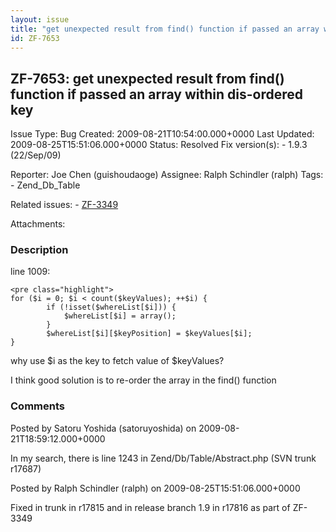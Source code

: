 ```yaml
---
layout: issue
title: "get unexpected result from find() function if passed an array within dis-ordered key"
id: ZF-7653
---
```


ZF-7653: get unexpected result from find() function if passed an array within dis-ordered key
---------------------------------------------------------------------------------------------

 Issue Type: Bug Created: 2009-08-21T10:54:00.000+0000 Last Updated: 2009-08-25T15:51:06.000+0000 Status: Resolved Fix version(s): - 1.9.3 (22/Sep/09)
 
 Reporter:  Joe Chen (guishoudaoge)  Assignee:  Ralph Schindler (ralph)  Tags: - Zend\_Db\_Table
 
 Related issues: - [ZF-3349](/issues/browse/ZF-3349)
 
 Attachments: 
### Description

line 1009:

 
    <pre class="highlight">
    for ($i = 0; $i < count($keyValues); ++$i) {
            if (!isset($whereList[$i])) {
                $whereList[$i] = array();
            }
            $whereList[$i][$keyPosition] = $keyValues[$i];
    }


why use $i as the key to fetch value of $keyValues?

I think good solution is to re-order the array in the find() function

 

 

### Comments

Posted by Satoru Yoshida (satoruyoshida) on 2009-08-21T18:59:12.000+0000

In my search, there is line 1243 in Zend/Db/Table/Abstract.php (SVN trunk r17687)

 

 

Posted by Ralph Schindler (ralph) on 2009-08-25T15:51:06.000+0000

Fixed in trunk in r17815 and in release branch 1.9 in r17816 as part of ZF-3349

 

 